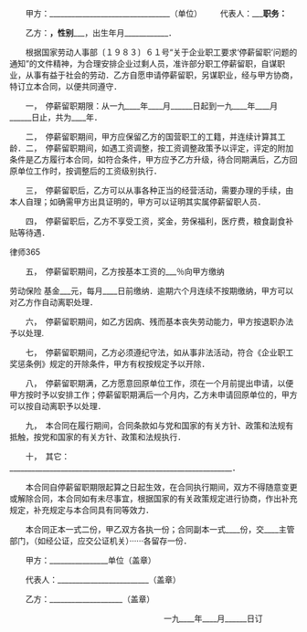
 　　甲方：_________________________________（单位） 
 　　代表人：_______________________职务：____________________ 
 
 　　乙方：______________，性别_________________，出生年月____________． 
 
 　　根据国家劳动人事部〔１９８３〕６１号“关于企业职工要求‘停薪留职’问题的通知”的文件精神，为合理安排企业过剩人员，准许部分职工停薪留职，自谋职业，从事有益于社会的劳动．乙方自愿申请停薪留职，另谋职业，经与甲方协商，特订立本合同，以便共同遵守． 
 
 　　一，　停薪留职期限：从一九____年____月______日起到一九____年____月______日止，共为____年． 
 
 　　二，　停薪留职期间，甲方应保留乙方的国营职工的工籍，并连续计算其工龄．二，　停薪留职期间，如遇工资调整，按工资调整政策予以评定，评定的附加条件是乙方履行本合同，如符合条件，甲方应予乙方升级，待合同期满后，乙方回原单位工作时，按调整后的工资级别执行． 
 
 　　三，　停薪留职后，乙方可以从事各种正当的经营活动，需要办理的手续，由本人自理；如确需甲方出具证明的，甲方可以证明其实属停薪留职人员． 
 
 　　四，　停薪留职后，乙方不享受工资，奖金，劳保福利，医疗费，粮食副食补贴等待遇． 
 




 
律师365






 　　五，　停薪留职期间，乙方按基本工资的___％向甲方缴纳

劳动保险
基金___元，每月____日前缴纳．逾期六个月连续不按期缴纳，甲方可以对乙方作自动离职处理． 

 

 　　六，　停薪留职期间，如乙方因病、残而基本丧失劳动能力，甲方按退职办法予以处理. 

 

 　　七，　停薪留职期间，乙方必须遵纪守法，如从事非法活动，符合《企业职工奖惩条例》规定的开除条件，甲方有权按规定予以开除．

 

 　　八，　停薪留职期满，乙方愿意回原单位工作，须在一个月前提出申请，以便甲方按时予以安排工作；停薪留职期满后一个月内，乙方未申请回原单位的，甲方可以按自动离职予以处理． 

 

 　　九，　本合同在履行期间，合同条款如与党和国家的有关方针、政策和法规有抵触，按党和国家的有关方针、政策和法规执行． 

 

 　　十，　其它：_____________________________________________________________． 

 

 　　本合同自停薪留职期限起算之日起生效，在合同执行期间，双方不得随意变更或解除合同，本合同如有未尽事宜，根据国家的有关政策规定进行协商，作出补充规定，补充规定与本合同具有同等效力． 

 

 　　本合同正本一式二份，甲乙双方各执一份；合同副本一式____份，交____主管部门，（如经公证，应交公证机关）······各留存一份． 

 

 　　甲方：________________单位（盖章） 

 　　代表人：_________________________（盖章） 

 　　乙方：____________________（盖章） 

 　　　　　　　　　　　　　　　　　　　 一九____年____月______日订

 


 

 
 
 
 
 
  


  
 

  


  


  
 
 
 
 

